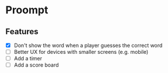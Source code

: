 # Proompt

## Features

- [x] Don't show the word when a player guesses the correct word
- [ ] Better UX for devices with smaller screens (e.g. mobile)
- [ ] Add a timer
- [ ] Add a score board
